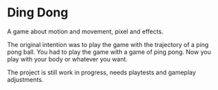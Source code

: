# Ding Dong

A game about motion and movement, pixel and effects.

The original intention was to play the game with the trajectory of a ping pong ball. You had to play the game with a game of ping pong. Now you play with your body or whatever you want.

The project is still work in progress, needs playtests and gameplay adjustments.
